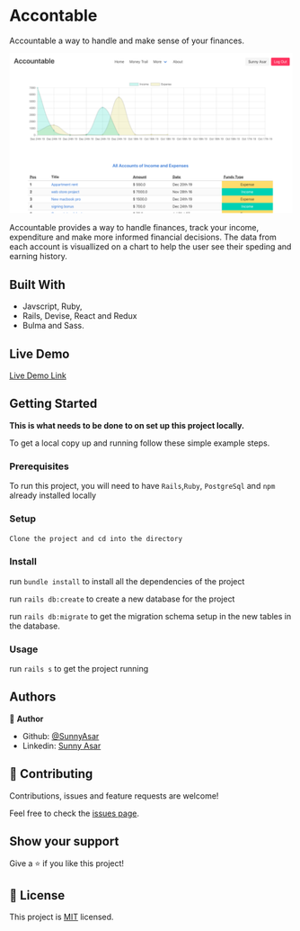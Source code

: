# Accontable
Accountable a way to handle and make sense of your finances.

![screenshot](./public/accountable.png)

Accountable provides a way to handle finances, track your income, expenditure and make more informed financial decisions. The data from each account is visuallized on a chart to help the user see their speding and earning history.

## Built With

- Javscript, Ruby,
- Rails, Devise, React and Redux 
- Bulma and Sass.



## Live Demo

[Live Demo Link](https://accountable-person.herokuapp.com/)


## Getting Started

**This is what needs to be done to  on set up this project locally.**


To get a local copy up and running follow these simple example steps.

### Prerequisites

To run this project, you will need to have `Rails`,`Ruby`, `PostgreSql` and `npm` already installed locally

### Setup
`Clone the project and cd into the directory`

### Install
run `bundle install` to install all the dependencies of the project

run  `rails db:create` to create a new database for the project

run `rails db:migrate` to get the migration schema setup in the new tables in the database. 

### Usage
run `rails s` to get the project running


## Authors

👤 **Author**

- Github: [@SunnyAsar](https://github.com/SunnyAsar)
- Linkedin: [Sunny Asar](https://www.linkedin.com/in/sunny-asar-905648101/)

## 🤝 Contributing

Contributions, issues and feature requests are welcome!

Feel free to check the [issues page](issues/).

## Show your support

Give a ⭐️ if you like this project!

## 📝 License

This project is [MIT](lic.url) licensed.
